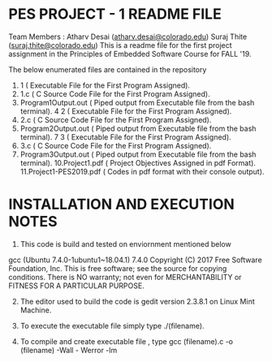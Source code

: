 # PES PROJECT - 1 README FILE 
  Team Members :  Atharv Desai (atharv.desai@colorado.edu)
                  Suraj Thite (suraj.thite@colorado.edu)
 This is a readme file for the first project assignment in the Principles of Embedded Software Course for FALL '19. 
 
 The below enumerated files are contained in the repository 
   
 1. 1 ( Executable File for the First Program Assigned).
 2. 1.c ( C Source Code File for the First Program Assigned). 
 3. Program1Output.out ( Piped output from Executable file from the bash terminal). 
 4  2 ( Executable File for the First Program Assigned).
 5. 2.c ( C Source Code File for the First Program Assigned). 
 6. Program2Output.out ( Piped output from Executable file from the bash terminal).
 7  3 ( Executable File for the First Program Assigned).
 8. 3.c ( C Source Code File for the First Program Assigned). 
 9. Program3Output.out ( Piped output from Executable file from the bash terminal).
 10.Project1.pdf ( Project Objectives Assigned  in pdf Format).
 11.Project1-PES2019.pdf ( Codes in pdf format with their console output).
 
# INSTALLATION AND EXECUTION NOTES 
  
1. This code is build and tested on enviornment mentioned below
  
gcc (Ubuntu 7.4.0-1ubuntu1~18.04.1) 7.4.0
Copyright (C) 2017 Free Software Foundation, Inc.
This is free software; see the source for copying conditions.  There is NO
warranty; not even for MERCHANTABILITY or FITNESS FOR A PARTICULAR PURPOSE.

2. The editor used to build the code is gedit version 2.3.8.1 on Linux Mint Machine. 
  
3. To execute the executable file simply type ./(filename).
  
4. To compile and create executable file , type gcc (filename).c -o (filename) -Wall - Werror -lm 
  
 


  
